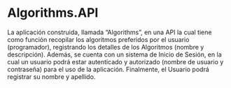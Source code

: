 # Algorithms.API
La aplicación construida, llamada “Algorithms”, en una API la cual tiene como función recopilar los algoritmos preferidos por el usuario (programador), registrando los detalles de los Algoritmos (nombre y descripción). Además, se cuenta con un sistema de Inicio de Sesión, en la cual un usuario podrá estar autenticado y autorizado (nombre de usuario y contraseña) para el uso de la aplicación. Finalmente, el Usuario podrá registrar su nombre y apellido.
